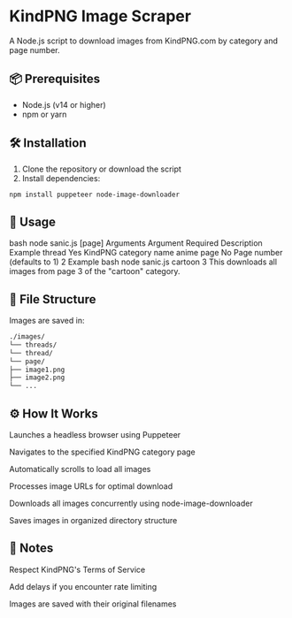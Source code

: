 # KindPNG Image Scraper

A Node.js script to download images from KindPNG.com by category and page number.

## 📦 Prerequisites

- Node.js (v14 or higher)
- npm or yarn

## 🛠 Installation

1. Clone the repository or download the script
2. Install dependencies:

```bash
npm install puppeteer node-image-downloader
```

## 🚀 Usage

bash
node sanic.js <thread> [page]
Arguments
Argument Required Description Example
thread Yes KindPNG category name anime
page No Page number (defaults to 1) 2
Example
bash
node sanic.js cartoon 3
This downloads all images from page 3 of the "cartoon" category.

## 📂 File Structure

Images are saved in:

```bash
./images/
└── threads/
└── thread/
└── page/
├── image1.png
├── image2.png
└── ...
```

## ⚙️ How It Works

Launches a headless browser using Puppeteer

Navigates to the specified KindPNG category page

Automatically scrolls to load all images

Processes image URLs for optimal download

Downloads all images concurrently using node-image-downloader

Saves images in organized directory structure

## 📌 Notes

Respect KindPNG's Terms of Service

Add delays if you encounter rate limiting

Images are saved with their original filenames
